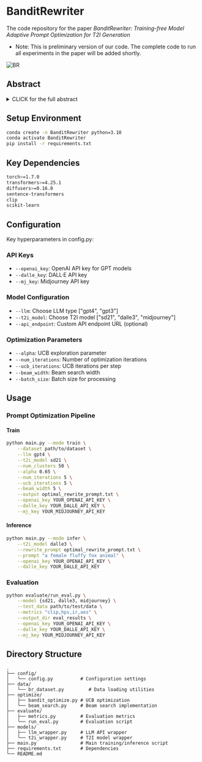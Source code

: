 # BanditRewriter
The code repository for the paper *BanditRewriter: Training-free Model Adaptive Prompt Optimization for T2I Generation*
* Note: This is preliminary version of our code. The complete code to run all experiments in the paper will be added shortly.

![BR](https://github.com/Cosmos-FFF8E7/BanditRewriter/blob/main/BR.png)

## Abstract

<details><summary>CLICK for the full abstract</summary>

> In the Text-to-Image (T2I) generation task, precisely constructed prompts are crucial for fully leveraging the generative model’s capabilities and obtaining preferable image outputs. However, well-performed prompts are usually model-specific, requiring customization for each T2I model. Existing prompt optimization methods typically rely on inefficient searches, heuristic algorithms, or model-specific training, which are computationally expensive and inflexible. To address these challenges, BanditRewriter is proposed, which leverages large language models to adaptively optimize prompts for different T2I models. By incorporating upper confidence bounds and beam search, BanditRewriter achieves an effective exploration-exploitation trade-off to efficiently develop model-preferred prompt rewriting strategies without model training. Experiments on Stable Diffusion 2.1 and DALL·E 3 demonstrate that BanditRewriter can enhance text-image alignment with an 8.76% improvement in Image Reward while boosting generated image quality through a 3.56% increase in Aesthetics score.
</details>


## Setup Environment

```bash
conda create -n BanditRewriter python=3.10
conda activate BanditRewriter
pip install -r requirements.txt
```

## Key Dependencies
```bash
torch>=1.7.0
transformers>=4.25.1
diffusers>=0.16.0
sentence-transformers
clip
scikit-learn
```

## Configuration

Key hyperparameters in config.py:

### API Keys

* `--openai_key`: OpenAI API key for GPT models
* `--dalle_key`: DALL·E API key  
* `--mj_key`: Midjourney API key

### Model Configuration

* `--llm`: Choose LLM type ["gpt4", "gpt3"]
* `--t2i_model`: Choose T2I model ["sd21", "dalle3", "midjourney"]
* `--api_endpoint`: Custom API endpoint URL (optional)

### Optimization Parameters

* `--alpha`: UCB exploration parameter
* `--num_iterations`: Number of optimization iterations
* `--ucb_iterations`: UCB iterations per step  
* `--beam_width`: Beam search width
* `--batch_size`: Batch size for processing

## Usage

### Prompt Optimization Pipeline

#### Train

```bash
python main.py --mode train \
    --dataset path/to/dataset \
    --llm gpt4 \
    --t2i_model sd21 \
    --num_clusters 50 \
    --alpha 0.65 \
    --num_iterations 5 \
    --ucb_iterations 5 \
    --beam_width 5 \
    --output optimal_rewrite_prompt.txt \
    --openai_key YOUR_OPENAI_API_KEY \
    --dalle_key YOUR_DALLE_API_KEY \
    --mj_key YOUR_MIDJOURNEY_API_KEY
```

#### Inference

```bash
python main.py --mode infer \
    --t2i_model dalle3 \
    --rewrite_prompt optimal_rewrite_prompt.txt \
    --prompt "a female fluffy fox animal" \
    --openai_key YOUR_OPENAI_API_KEY \
    --dalle_key YOUR_DALLE_API_KEY
```

### Evaluation

```bash
python evaluate/run_eval.py \
    --model {sd21, dalle3, midjourney} \
    --test_data path/to/test/data \
    --metrics "clip,hps,ir,aes" \
    --output_dir eval_results \
    --openai_key YOUR_OPENAI_API_KEY \
    --dalle_key YOUR_DALLE_API_KEY \
    --mj_key YOUR_MIDJOURNEY_API_KEY 
```

## Directory Structure

```
.
├── config/
│   └── config.py          # Configuration settings
├── data/
│   └── br_dataset.py         # Data loading utilities  
├── optimize/
│   ├── bandit_optimize.py # UCB optimization
│   └── beam_search.py     # Beam search implementation
├── evaluate/
│   ├── metrics.py         # Evaluation metrics
│   └── run_eval.py        # Evaluation script
├── models/
│   ├── llm_wrapper.py     # LLM API wrapper
│   └── t2i_wrapper.py     # T2I model wrapper
├── main.py                # Main training/inference script
├── requirements.txt       # Dependencies
└── README.md
```

